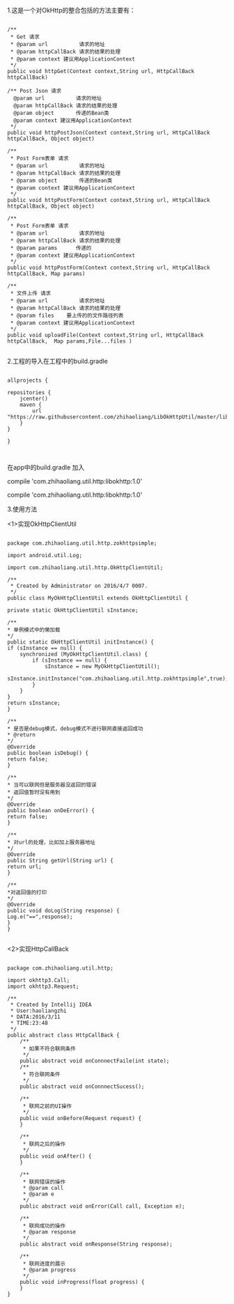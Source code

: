1.这是一个对OkHttp的整合包括的方法主要有：

<pre><code>
/**
 * Get 请求
 * @param url          请求的地址
 * @param httpCallBack 请求的结果的处理
 * @param context 建议用ApplicationContext
 */
public void httpGet(Context context,String url, HttpCallBack httpCallBack) 

/** Post Json 请求
  @param url          请求的地址
  @param httpCallBack 请求的结果的处理
  @param object       传递的Bean类
  @param context 建议用ApplicationContext
 */
public void httpPostJson(Context context,String url, HttpCallBack httpCallBack, Object object)

/**
 * Post Form表单 请求
 * @param url          请求的地址
 * @param httpCallBack 请求的结果的处理
 * @param object       传递的Bean类
 * @param context 建议用ApplicationContext
 */
public void httpPostForm(Context context,String url, HttpCallBack httpCallBack, Object object)

/**
 * Post Form表单 请求
 * @param url          请求的地址
 * @param httpCallBack 请求的结果的处理
 * @param params      传递的
 * @param context 建议用ApplicationContext
 */
public void httpPostForm(Context context,String url, HttpCallBack httpCallBack, Map<String, String> params)

/**
 * 文件上传 请求
 * @param url          请求的地址
 * @param httpCallBack 请求的结果的处理
 * @param files    要上传的的文件路径列表
 * @param context 建议用ApplicationContext
 */
public void uploadFile(Context context,String url, HttpCallBack httpCallBack,  Map<String, String> params,File...files )

</pre></code>

2.工程的导入在工程中的build.gradle

<pre><code>
allprojects {

repositories {
    jcenter()
    maven {
        url "https://raw.githubusercontent.com/zhihaoliang/LibOkHttpUtil/master/libokhttp/repository"
    }
}

}


</pre></code>
在app中的build.gradle 加入


compile 'com.zhihaoliang.util.http:libokhttp:1.0'

compile 'com.zhihaoliang.util.http:libokhttp:1.0'

3.使用方法

<1>实现OkHttpClientUtil
<pre><code>
package com.zhihaoliang.util.http.zokhttpsimple;

import android.util.Log;

import com.zhihaoliang.util.http.OkHttpClientUtil;

/**
 * Created by Administrator on 2016/4/7 0007.
 */
public class MyOkHttpClientUtil extends OkHttpClientUtil {

private static OkHttpClientUtil sInstance;

/**
* 单例模式中的懒加载
*/
public static OkHttpClientUtil initInstance() {
if (sInstance == null) {
    synchronized (MyOkHttpClientUtil.class) {
        if (sInstance == null) {
            sInstance = new MyOkHttpClientUtil();
            sInstance.initInstance("com.zhihaoliang.util.http.zokhttpsimple",true);
        }
    }
}
return sInstance;
}

/**
* 是否是debug模式，debug模式不进行联网直接返回成功
* @return
*/
@Override
public boolean isDebug() {
return false;
}

/**
* 当可以联网但是服务器没返回的错误
* 返回值暂时没有用到
*/
@Override
public boolean onDeError() {
return false;
}

/**
* 对url的处理，比如加上服务器地址
*/
@Override
public String getUrl(String url) {
return url;
}

/**
*对返回值的打印
*/
@Override
public void doLog(String response) {
Log.e("==",response);
}
}

</pre></code>

<2>实现HttpCallBack

<pre><code>
package com.zhihaoliang.util.http;

import okhttp3.Call;
import okhttp3.Request;

/**
 * Created by Intellij IDEA
 * User:haoliangzhi
 * DATA:2016/3/11
 * TIME:23:48
 */
public abstract class HttpCallBack {
    /**
     * 如果不符合联网条件
     */
    public abstract void onConnnectFaile(int state);
    /**
     * 符合联网条件
     */
    public abstract void onConnnectSucess();

    /**
     * 联网之前的UI操作
     */
    public void onBefore(Request request) {
    }

    /**
     * 联网之后的操作
     */
    public void onAfter() {
    }

    /**
     * 联网错误的操作
     * @param call
     * @param e
     */
    public abstract void onError(Call call, Exception e);

    /**
     * 联网成功的操作
     * @param response
     */
    public abstract void onResponse(String response);

    /**
     * 联网进度的展示
     * @param progress
     */
    public void inProgress(float progress) {
    }
}
</pre></code>

